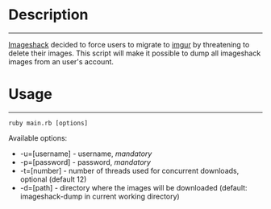 # Description
- - -
[Imageshack](http://www.imageshack.us) decided to force users to migrate to [imgur](http://imgur.com) by threatening to delete their images. This script will make it possible to dump all imageshack images from an user's account.

# Usage
- - -
`ruby main.rb [options]`

Available options:
*   -u=[username] - username, *mandatory*
*   -p=[password] - password, *mandatory*
*   -t=[number] - number of threads used for concurrent downloads, optional (default 12)
*   -d=[path] - directory where the images will be downloaded (default: imageshack-dump in current working directory)
